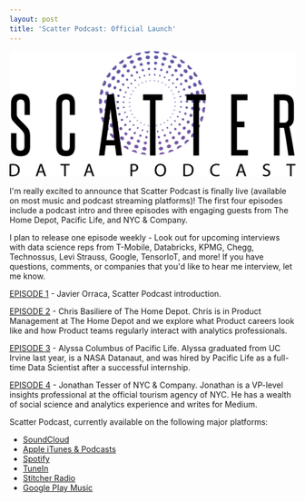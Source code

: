```yaml
---
layout: post
title: 'Scatter Podcast: Official Launch'
---
```


[![](https://raw.githubusercontent.com/JavOrraca/Home/gh-pages/assets/img/ScatterLogo.png)](https://soundcloud.com/scatterpodcast)

I'm really excited to announce that Scatter Podcast is finally live (available on most music and podcast streaming platforms)! The first four episodes include a podcast intro and three episodes with engaging guests from The Home Depot, Pacific Life, and NYC & Company.

I plan to release one episode weekly - Look out for upcoming interviews with data science reps from T-Mobile, Databricks, KPMG, Chegg, Technossus, Levi Strauss, Google, TensorIoT, and more! If you have questions, comments, or companies that you'd like to hear me interview, let me know.

[EPISODE 1](https://soundcloud.com/scatterpodcast/episode-001) - Javier Orraca, Scatter Podcast introduction.

[EPISODE 2](https://soundcloud.com/scatterpodcast/episode-002) - Chris Basiliere of The Home Depot. Chris is in Product Management at The Home Depot and we explore what Product careers look like and how Product teams regularly interact with analytics professionals.

[EPISODE 3](https://soundcloud.com/scatterpodcast/episode-003) - Alyssa Columbus of Pacific Life. Alyssa graduated from UC Irvine last year, is a NASA Datanaut, and was hired by Pacific Life as a full-time Data Scientist after a successful internship.

[EPISODE 4](https://soundcloud.com/scatterpodcast/episode-004) - Jonathan Tesser of NYC & Company. Jonathan is a VP-level insights professional at the official tourism agency of NYC. He has a wealth of social science and analytics experience and writes for Medium.

Scatter Podcast, currently available on the following major platforms:
* [SoundCloud](https://soundcloud.com/scatterpodcast)
* [Apple iTunes & Podcasts](https://podcasts.apple.com/us/podcast/scatter-podcast/id1458544194)
* [Spotify](https://open.spotify.com/show/64UpJwByrdsrLSYObuEeHx?si=n_UlBzrYQv6ptBjeXfSOsw)
* [TuneIn](https://tunein.com/podcasts/Business--Economics-Podcasts/Scatter-Podcast-p1216105/)
* [Stitcher Radio](https://www.stitcher.com/podcast/scatter-podcast/httpssoundcloudcomscatterpodcast)
* [Google Play Music](https://playmusic.app.goo.gl/?ibi=com.google.PlayMusic&isi=691797987&ius=googleplaymusic&apn=com.google.android.music&link=https://play.google.com/music/m/Iqayzaqkmvhu5op3yehzbj5bus4?t%3DScatter_Podcast%26pcampaignid%3DMKT-na-all-co-pr-mu-pod-16)
